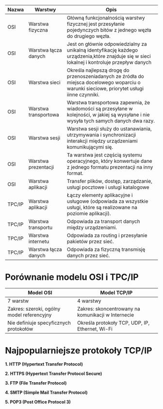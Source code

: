 
| Nazwa | Warstwy | Opis |
|-------|---------|------|
|OSI|Warstwa fizyczna|Główną funkcjonalnością warstwy fizycznej jest przesyłanie pojedynczych bitów z jednego węzła do drugiego węzła.|
|OSI|Warstwa łącza danych|Jest on głównie odpowiedzialny za unikalną identyfikację każdego urządzenia,które znajduje się w sieci lokalnej i kontroluje przepływ danych|
|OSI|Warstwa sieci|Określa najlepszą drogę do przenoszeniadanych ze źródła do miejsca docelowego woparciu o warunki sieciowe, priorytet usługi iinne czynniki.|
|OSI|Warstwa transportowa|Warstwa transportowa zapewnia, że wiadomości są przesyłane w kolejności, w jakiej są wysyłane i nie wysyła tych samych danych dwa razy.|
|OSI|Warstwa sesji|Warstwa sesji służy do ustanawiania, utrzymywania i synchronizacji interakcji między urządzeniami komunikującymi się.|
|OSI|Warstwa prezentacji|Ta warstwa jest częścią systemu operacyjnego, który konwertuje dane z jednego formatu prezentacji na inny format.|
|OSI|Warstwa aplikacji|Transfer plików, dostęp, zarządzanie, usługi pocztowe i usługi katalogowe|
|TPC/IP|Warstwa aplikacji|Łączy elementy aplikacyjne i usługowe (odpowiada za wszystkie usługi, które są realizowane na poziomie aplikacji).|
|TPC/IP|Warstwa transportu|Odpowiada za transport danych między urządzeniami.|
|TPC/IP|Warstwa internetu|Odpowiada za routing i przesyłanie pakietów przez sieć.|
|TPC/IP|Warstwa łącza danych|Odpowiada za fizyczną transmisję danych przez sieć.|

# Porównanie modelu OSI i TPC/IP #
|Model OSI|Model TCP/IP|
|---------|------------|
|7 warstw|4 warstwy|
|Zakres: szeroki, ogólny model referencyjny| Zakres: skoncentrowany na komunikacji w Internecie|
| Nie definiuje specyficznych protokołów     | Określa protokoły TCP, UDP, IP, Ethernet, Wi-Fi |

# Najpopularniejsze protokoły TCP/IP #
**1. HTTP (Hypertext Transfer Protocol)**

**2. HTTPS (Hypertext Transfer Protocol Secure)**

**3. FTP (File Transfer Protocol)**

**4. SMTP (Simple Mail Transfer Protocol)**

**5. POP3 (Post Office Protocol 3)**